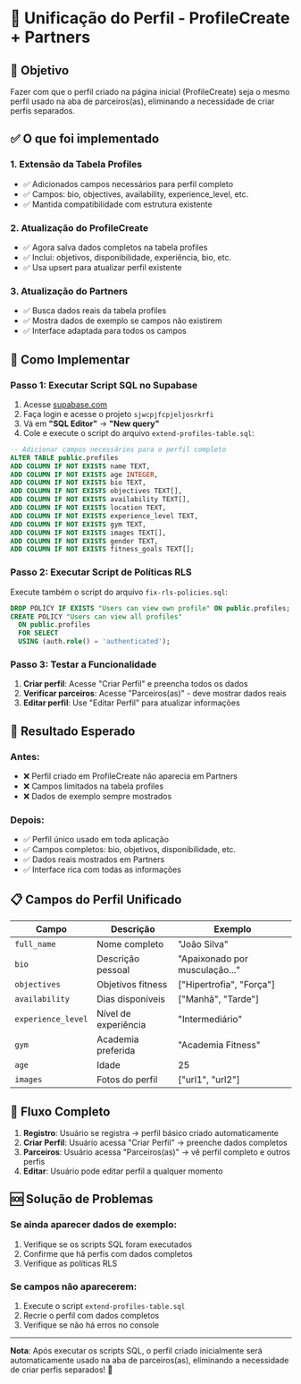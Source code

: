 # 🔗 Unificação do Perfil - ProfileCreate + Partners

## 🎯 Objetivo

Fazer com que o perfil criado na página inicial (ProfileCreate) seja o mesmo perfil usado na aba de parceiros(as), eliminando a necessidade de criar perfis separados.

## ✅ O que foi implementado

### 1. **Extensão da Tabela Profiles**
- ✅ Adicionados campos necessários para perfil completo
- ✅ Campos: bio, objectives, availability, experience_level, etc.
- ✅ Mantida compatibilidade com estrutura existente

### 2. **Atualização do ProfileCreate**
- ✅ Agora salva dados completos na tabela profiles
- ✅ Inclui: objetivos, disponibilidade, experiência, bio, etc.
- ✅ Usa upsert para atualizar perfil existente

### 3. **Atualização do Partners**
- ✅ Busca dados reais da tabela profiles
- ✅ Mostra dados de exemplo se campos não existirem
- ✅ Interface adaptada para todos os campos

## 🔧 Como Implementar

### Passo 1: Executar Script SQL no Supabase

1. Acesse [supabase.com](https://supabase.com)
2. Faça login e acesse o projeto `sjwcpjfcpjeljosrkrfi`
3. Vá em **"SQL Editor"** → **"New query"**
4. Cole e execute o script do arquivo `extend-profiles-table.sql`:

```sql
-- Adicionar campos necessários para o perfil completo
ALTER TABLE public.profiles 
ADD COLUMN IF NOT EXISTS name TEXT,
ADD COLUMN IF NOT EXISTS age INTEGER,
ADD COLUMN IF NOT EXISTS bio TEXT,
ADD COLUMN IF NOT EXISTS objectives TEXT[],
ADD COLUMN IF NOT EXISTS availability TEXT[],
ADD COLUMN IF NOT EXISTS location TEXT,
ADD COLUMN IF NOT EXISTS experience_level TEXT,
ADD COLUMN IF NOT EXISTS gym TEXT,
ADD COLUMN IF NOT EXISTS images TEXT[],
ADD COLUMN IF NOT EXISTS gender TEXT,
ADD COLUMN IF NOT EXISTS fitness_goals TEXT[];
```

### Passo 2: Executar Script de Políticas RLS

Execute também o script do arquivo `fix-rls-policies.sql`:

```sql
DROP POLICY IF EXISTS "Users can view own profile" ON public.profiles;
CREATE POLICY "Users can view all profiles" 
  ON public.profiles 
  FOR SELECT 
  USING (auth.role() = 'authenticated');
```

### Passo 3: Testar a Funcionalidade

1. **Criar perfil**: Acesse "Criar Perfil" e preencha todos os dados
2. **Verificar parceiros**: Acesse "Parceiros(as)" - deve mostrar dados reais
3. **Editar perfil**: Use "Editar Perfil" para atualizar informações

## 🎯 Resultado Esperado

### Antes:
- ❌ Perfil criado em ProfileCreate não aparecia em Partners
- ❌ Campos limitados na tabela profiles
- ❌ Dados de exemplo sempre mostrados

### Depois:
- ✅ Perfil único usado em toda aplicação
- ✅ Campos completos: bio, objetivos, disponibilidade, etc.
- ✅ Dados reais mostrados em Partners
- ✅ Interface rica com todas as informações

## 📋 Campos do Perfil Unificado

| Campo | Descrição | Exemplo |
|-------|-----------|---------|
| `full_name` | Nome completo | "João Silva" |
| `bio` | Descrição pessoal | "Apaixonado por musculação..." |
| `objectives` | Objetivos fitness | ["Hipertrofia", "Força"] |
| `availability` | Dias disponíveis | ["Manhã", "Tarde"] |
| `experience_level` | Nível de experiência | "Intermediário" |
| `gym` | Academia preferida | "Academia Fitness" |
| `age` | Idade | 25 |
| `images` | Fotos do perfil | ["url1", "url2"] |

## 🔄 Fluxo Completo

1. **Registro**: Usuário se registra → perfil básico criado automaticamente
2. **Criar Perfil**: Usuário acessa "Criar Perfil" → preenche dados completos
3. **Parceiros**: Usuário acessa "Parceiros(as)" → vê perfil completo e outros perfis
4. **Editar**: Usuário pode editar perfil a qualquer momento

## 🆘 Solução de Problemas

### Se ainda aparecer dados de exemplo:
1. Verifique se os scripts SQL foram executados
2. Confirme que há perfis com dados completos
3. Verifique as políticas RLS

### Se campos não aparecerem:
1. Execute o script `extend-profiles-table.sql`
2. Recrie o perfil com dados completos
3. Verifique se não há erros no console

---

**Nota**: Após executar os scripts SQL, o perfil criado inicialmente será automaticamente usado na aba de parceiros(as), eliminando a necessidade de criar perfis separados! 🎉 